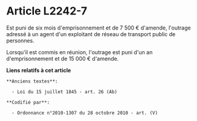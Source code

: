 # Article L2242-7

Est puni de six mois d'emprisonnement et de 7 500 € d'amende, l'outrage adressé à un agent d'un exploitant de réseau de
transport public de personnes.

Lorsqu'il est commis en réunion, l'outrage est puni d'un an d'emprisonnement et de 15 000 € d'amende.

**Liens relatifs à cet article**

	**Anciens textes**:

	  - Loi du 15 juillet 1845 - art. 26 (Ab)

	**Codifié par**:

	  - Ordonnance n°2010-1307 du 28 octobre 2010 - art. (V)
